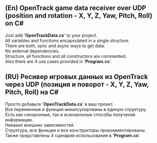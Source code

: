 ## (En) OpenTrack game data receiver over UDP (position and rotation - X, Y, Z, Yaw, Pitch, Roll) on C# 
Just add '**OpenTrackData.cs**' to your project. <br/>
All variables and functions encapsulated in a single structure. <br/>
There are both, sync and async ways to get data. <br/>
No external dependencies. <br/>
Structure, all functions and all constructors are commented. <br/>
Also there are 4 use cases provided in '**Program.cs**'. <br/>

## (RU) Ресивер игровых данных из OpenTrack через UDP (позиция и поворот - X, Y, Z, Yaw, Pitch, Roll) на C# 
Просто добавьте '**OpenTrackData.cs**' в ваш проект. <br/>
Все переменные и функции инкапсулированы в единую структуру. <br/>
Есть как синхронные, так и асинхронные способы получения информации. <br/>
Никаких внешних зависимостей. <br/>
Структура, все функции и все конструкторы прокомментированы. <br/>
Также представлены 4 сценария использования в '**Program.cs**'. <br/>
